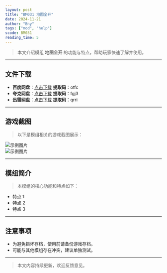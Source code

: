 ```yaml
---
layout: post
title: "BM031 地图全开"
date: 2024-11-21
author: "Bny"
tags: ["mod", "help"]
scode: BM031
reading_time: 5
---
```


> 本文介绍模组 **地图全开** 的功能与特点，帮助玩家快速了解并使用。

---





## 文件下载
- **百度网盘**：[点击下载](https://pan.baidu.com/s/1eG8gT6BqWf4NZRR8YiFE8Q?pwd=otfc)  **提取码**：otfc  
- **夸克网盘**：[点击下载](https://pan.quark.cn/s/518b7856aefb?pwd=fgj3)  **提取码**：fgj3  
- **迅雷网盘**：[点击下载](https://pan.xunlei.com/s/VOCCb_oVxnbF32yOtVooWBNrA1?pwd=qrri)  **提取码**：qrri  

---

## 游戏截图
> 以下是模组相关的游戏截图展示：

![示例图片](https://example.com/screenshot1.jpg)  
![示例图片](https://example.com/screenshot2.jpg)

---

## 模组简介
> 本模组的核心功能和特点如下：
- 特点 1
- 特点 2
- 特点 3

---

## 注意事项
- 为避免损坏存档，使用前请备份游戏存档。
- 可能与其他模组存在冲突，建议单独测试。

---

> 本文内容持续更新，欢迎反馈意见。
